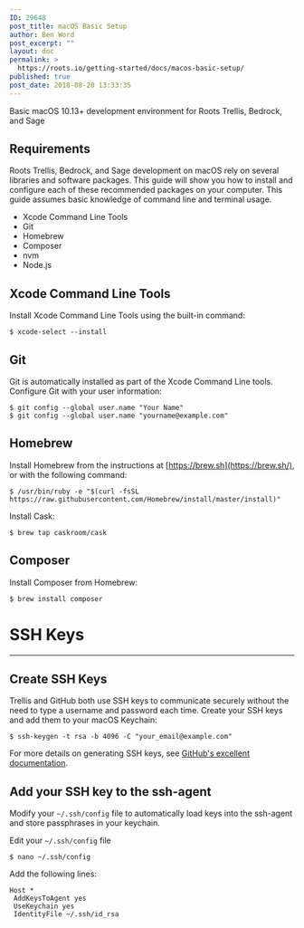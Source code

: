 ```yaml
---
ID: 29648
post_title: macOS Basic Setup
author: Ben Word
post_excerpt: ""
layout: doc
permalink: >
  https://roots.io/getting-started/docs/macos-basic-setup/
published: true
post_date: 2018-08-20 13:33:35
---
```

Basic macOS 10.13+ development environment for Roots Trellis, Bedrock, and Sage

## Requirements

Roots Trellis, Bedrock, and Sage development on macOS rely on several libraries and software packages. This guide will show you how to install and configure each of these recommended packages on your computer. This guide assumes basic knowledge of command line and terminal usage.

- Xcode Command Line Tools
- Git
- Homebrew
- Composer
- nvm
- Node.js

## Xcode Command Line Tools

Install Xcode Command Line Tools using the built-in command:

    $ xcode-select --install

## Git

Git is automatically installed as part of the Xcode Command Line tools. Configure Git with your user information:

    $ git config --global user.name "Your Name"
    $ git config --global user.name "yourname@example.com"

## Homebrew

Install Homebrew from the instructions at [https://brew.sh](https://brew.sh/), or with the following command:

    $ /usr/bin/ruby -e "$(curl -fsSL https://raw.githubusercontent.com/Homebrew/install/master/install)"

Install Cask:

    $ brew tap caskroom/cask

## Composer

Install Composer from Homebrew:

    $ brew install composer

# SSH Keys

---

## Create SSH Keys

Trellis and GitHub both use SSH keys to communicate securely without the need to type a username and password each time. Create your SSH keys and add them to your macOS Keychain:

    $ ssh-keygen -t rsa -b 4096 -C "your_email@example.com"

For more details on generating SSH keys, see [GitHub's excellent documentation](https://help.github.com/articles/generating-a-new-ssh-key-and-adding-it-to-the-ssh-agent/).

## Add your SSH key to the ssh-agent

Modify your `~/.ssh/config` file to automatically load keys into the ssh-agent and store passphrases in your keychain.

Edit your `~/.ssh/config` file

    $ nano ~/.ssh/config

Add the following lines:

    Host *
     AddKeysToAgent yes
     UseKeychain yes
     IdentityFile ~/.ssh/id_rsa
